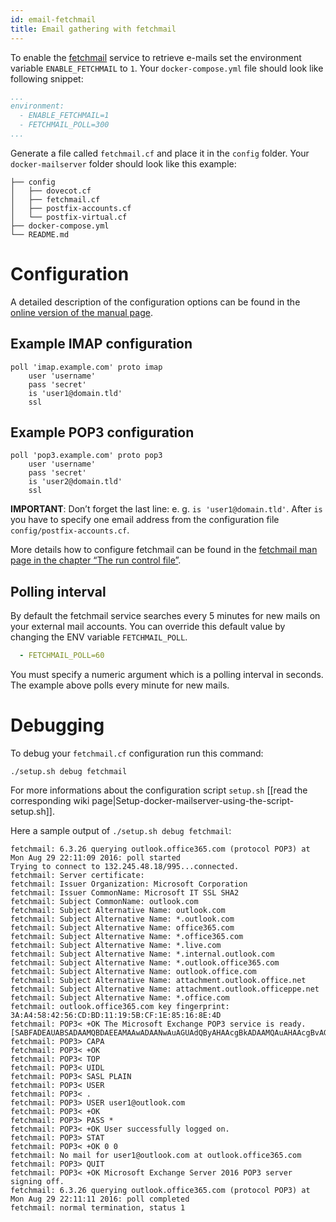 ```yaml
---
id: email-fetchmail
title: Email gathering with fetchmail
---
```


To enable the [fetchmail](http://www.fetchmail.info) service to retrieve e-mails set the environment variable `ENABLE_FETCHMAIL` to `1`. Your `docker-compose.yml` file should look like following snippet:

```yaml
...
environment:
  - ENABLE_FETCHMAIL=1
  - FETCHMAIL_POLL=300
...
```

Generate a file called `fetchmail.cf` and place it in the `config` folder. Your `docker-mailserver` folder should look like this example:

```
├── config
│   ├── dovecot.cf
│   ├── fetchmail.cf
│   ├── postfix-accounts.cf
│   └── postfix-virtual.cf
├── docker-compose.yml
└── README.md
```

# Configuration

A detailed description of the configuration options can be found in the [online version of the manual page](http://www.fetchmail.info/fetchmail-man.html).

## Example IMAP configuration

```
poll 'imap.example.com' proto imap
	user 'username'
	pass 'secret'
	is 'user1@domain.tld'
	ssl
```

## Example POP3 configuration

```
poll 'pop3.example.com' proto pop3
	user 'username'
	pass 'secret'
	is 'user2@domain.tld'
	ssl
```

__IMPORTANT__: Don’t forget the last line: e. g. `is 'user1@domain.tld'`. After `is` you have to specify one email address from the configuration file `config/postfix-accounts.cf`. 

More details how to configure fetchmail can be found in the [fetchmail man page in the chapter “The run control file”](http://www.fetchmail.info/fetchmail-man.html#31).

## Polling interval

By default the fetchmail service searches every 5 minutes for new mails on your external mail accounts. You can override this default value by changing the ENV variable `FETCHMAIL_POLL`.

```yaml
  - FETCHMAIL_POLL=60
```
You must specify a numeric argument which is a polling interval in seconds. The example above polls every minute for new mails.

# Debugging

To debug your `fetchmail.cf` configuration run this command:

```
./setup.sh debug fetchmail
```

For more informations about the configuration script `setup.sh` [[read the corresponding wiki page|Setup-docker-mailserver-using-the-script-setup.sh]].

Here a sample output of `./setup.sh debug fetchmail`:

```
fetchmail: 6.3.26 querying outlook.office365.com (protocol POP3) at Mon Aug 29 22:11:09 2016: poll started
Trying to connect to 132.245.48.18/995...connected.
fetchmail: Server certificate:
fetchmail: Issuer Organization: Microsoft Corporation
fetchmail: Issuer CommonName: Microsoft IT SSL SHA2
fetchmail: Subject CommonName: outlook.com
fetchmail: Subject Alternative Name: outlook.com
fetchmail: Subject Alternative Name: *.outlook.com
fetchmail: Subject Alternative Name: office365.com
fetchmail: Subject Alternative Name: *.office365.com
fetchmail: Subject Alternative Name: *.live.com
fetchmail: Subject Alternative Name: *.internal.outlook.com
fetchmail: Subject Alternative Name: *.outlook.office365.com
fetchmail: Subject Alternative Name: outlook.office.com
fetchmail: Subject Alternative Name: attachment.outlook.office.net
fetchmail: Subject Alternative Name: attachment.outlook.officeppe.net
fetchmail: Subject Alternative Name: *.office.com
fetchmail: outlook.office365.com key fingerprint: 3A:A4:58:42:56:CD:BD:11:19:5B:CF:1E:85:16:8E:4D
fetchmail: POP3< +OK The Microsoft Exchange POP3 service is ready. [SABFADEAUABSADAAMQBDAEEAMAAwADAANwAuAGUAdQByAHAAcgBkADAAMQAuAHAAcgBvAGQALgBlAHgAYwBoAGEAbgBnAGUAbABhAGIAcwAuAGMAbwBtAA==]
fetchmail: POP3> CAPA
fetchmail: POP3< +OK
fetchmail: POP3< TOP
fetchmail: POP3< UIDL
fetchmail: POP3< SASL PLAIN
fetchmail: POP3< USER
fetchmail: POP3< .
fetchmail: POP3> USER user1@outlook.com
fetchmail: POP3< +OK
fetchmail: POP3> PASS *
fetchmail: POP3< +OK User successfully logged on.
fetchmail: POP3> STAT
fetchmail: POP3< +OK 0 0
fetchmail: No mail for user1@outlook.com at outlook.office365.com
fetchmail: POP3> QUIT
fetchmail: POP3< +OK Microsoft Exchange Server 2016 POP3 server signing off.
fetchmail: 6.3.26 querying outlook.office365.com (protocol POP3) at Mon Aug 29 22:11:11 2016: poll completed
fetchmail: normal termination, status 1
```
